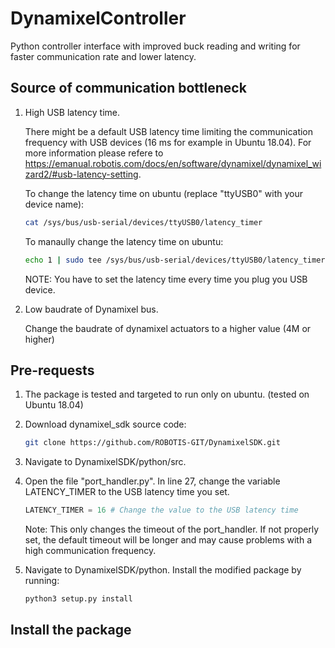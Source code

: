 # DynamixelController
Python controller interface with improved buck reading and writing for faster communication rate and lower latency.

## Source of communication bottleneck

1. High USB latency time.

    There might be a default USB latency time limiting the communication frequency with USB devices (16 ms for example in Ubuntu 18.04).
    For more information please refere to https://emanual.robotis.com/docs/en/software/dynamixel/dynamixel_wizard2/#usb-latency-setting.

    To change the latency time on ubuntu (replace "ttyUSB0" with your device name):

    ```bash
    cat /sys/bus/usb-serial/devices/ttyUSB0/latency_timer 
    ```

    To manaully change the latency time on ubuntu:
    ```bash
    echo 1 | sudo tee /sys/bus/usb-serial/devices/ttyUSB0/latency_timer
    ```

    NOTE: You have to set the latency time every time you plug you USB device.

1. Low baudrate of Dynamixel bus.

    Change the baudrate of dynamixel actuators to a higher value (4M or higher)

## Pre-requests

1. The package is tested and targeted to run only on ubuntu. (tested on Ubuntu 18.04)
1. Download dynamixel_sdk source code:
    ```bash
    git clone https://github.com/ROBOTIS-GIT/DynamixelSDK.git
    ```
1. Navigate to DynamixelSDK/python/src.
1. Open the file "port_handler.py". In line 27, change the variable LATENCY_TIMER to the USB latency time you set.
    ```python
    LATENCY_TIMER = 16 # Change the value to the USB latency time
    ```
    Note: This only changes the timeout of the port_handler. If not properly set, the default timeout will be longer and may cause problems with a high communication frequency.

1. Navigate to DynamixelSDK/python. Install the modified package by running:
    ```bash
    python3 setup.py install
    ```

## Install the package





